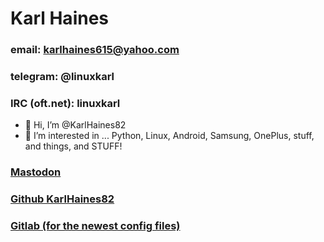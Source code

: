 # Karl Haines

### email: karlhaines615@yahoo.com

### telegram: @linuxkarl

### IRC (oft.net): linuxkarl


- 👋 Hi, I’m @KarlHaines82
- 👀 I’m interested in ... Python, Linux, Android, Samsung, OnePlus, stuff, and things, and STUFF!
<!---
KarlHaines82/KarlHaines82 is a ✨ special ✨ repository because its `README.md` (this file) appears on your GitHub profile.
You can click the Preview link to take a look at your changes.
--->
### <a rel="me" href="https://social.linux.pizza/@nashvillekarl">Mastodon</a></br>
### <a rel="me" href="https://github.com/KarlHaines82">Github KarlHaines82</a></br>
### <a rel="me" href="https://gitlab.com/linux.karl">Gitlab (for the newest config files)</a></br>
